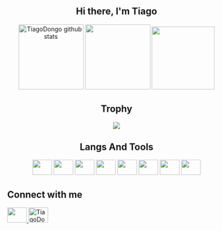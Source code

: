 <h2 align=center>Hi there, I'm Tiago</h2> 

<div align=center justify-content=space-between align-items=center >
  <img  height='150em'  src="https://github-readme-stats.vercel.app/api?username=TiagoDongo&rank_icon=github&show_icons=true&theme=gotham" alt="TiagoDongo github stats"/>
  <img  height='150em'  src="https://github-readme-stats.vercel.app/api/top-langs/?username=TiagoDongo&langs_count=10&layout=compact&theme=gotham&count_private=true&hide=css,html"/>
  <img height="145em" src="https://streak-stats.demolab.com?user=TiagoDongo&theme=gotham"/>  
</div>

###
<!--
<div style="margin-top: 120px; justify-content: space-between; align-items: center; gap: 20px;">
<img  height="250px"  src="https://github-readme-activity-graph.vercel.app/graph?username=TiagoDongo&theme=gotham&area=true"/>
</div>
###-->

<div  align=center>
  <h2>Trophy</h2>
<a href=""><img src = "https://github-profile-trophy.vercel.app/?username=TiagoDongo&theme=dracula&column=-1&rank=-?"></a>
</div>


<div align=center>
  <h2>Langs And Tools</h2>  
    <img height='35px' width='45px' src="https://cdn.jsdelivr.net/gh/devicons/devicon@latest/icons/c/c-original.svg" />          
    <img height='35px' width='45px' src="https://cdn.jsdelivr.net/gh/devicons/devicon@latest/icons/python/python-original.svg" />
    <img height='35px' width='45px'  src="https://cdn.jsdelivr.net/gh/devicons/devicon@latest/icons/html5/html5-original.svg" />  
    <img height='35px' width='45px' src="https://cdn.jsdelivr.net/gh/devicons/devicon@latest/icons/css3/css3-original.svg" />  
    <img height='35px' width='45px' src="https://cdn.jsdelivr.net/gh/devicons/devicon@latest/icons/java/java-original.svg" />  
    <img height='35px' width='45px' src="https://cdn.jsdelivr.net/gh/devicons/devicon@latest/icons/javascript/javascript-original.svg" />          
    <img height='35px' width='45px' src="https://cdn.jsdelivr.net/gh/devicons/devicon@latest/icons/vscode/vscode-original.svg" />       
    <img height='35px' width='45px' src="https://cdn.jsdelivr.net/gh/devicons/devicon@latest/icons/nodejs/nodejs-original.svg" />          
</div>

<div display: flex; justify-content: center; align-items: center; gap: 20px;>
  <h2>Connect with me</h2>
  
  <a href="https://www.instagram.com/tiago.00_" target="blank">
    <img height='35px' width='45px' src="https://raw.githubusercontent.com/rahuldkjain/github-profile-readme-generator/master/src/images/icons/Social/instagram.svg"/>
  </a> 
  
  <a href="https://www.x.com/_Tiago_Dongo_" target="blank">
    <img height='35px' width='45px' alt="TiagoDongo" src="https://cdn.jsdelivr.net/gh/devicons/devicon@latest/icons/twitter/twitter-original.svg"/>
  </a> 
</div>
